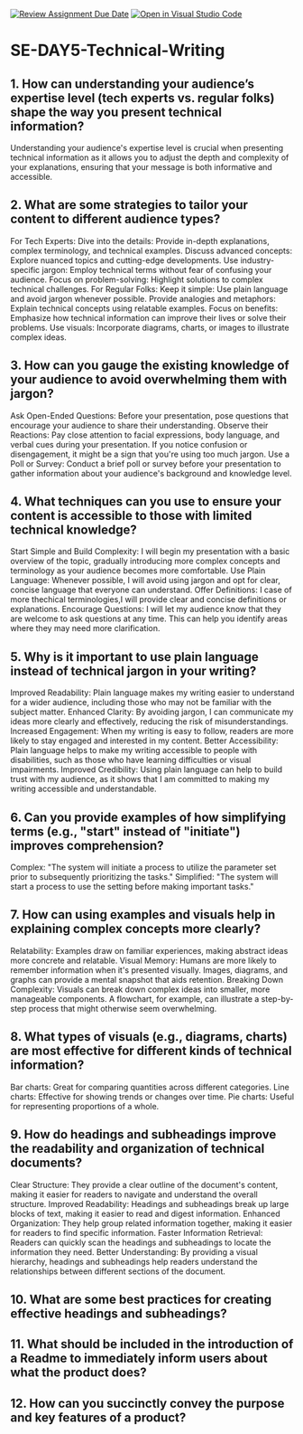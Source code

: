 [![Review Assignment Due Date](https://classroom.github.com/assets/deadline-readme-button-22041afd0340ce965d47ae6ef1cefeee28c7c493a6346c4f15d667ab976d596c.svg)](https://classroom.github.com/a/zsAR-pyY)
[![Open in Visual Studio Code](https://classroom.github.com/assets/open-in-vscode-2e0aaae1b6195c2367325f4f02e2d04e9abb55f0b24a779b69b11b9e10269abc.svg)](https://classroom.github.com/online_ide?assignment_repo_id=15702512&assignment_repo_type=AssignmentRepo)
# SE-DAY5-Technical-Writing
## 1. How can understanding your audience’s expertise level (tech experts vs. regular folks) shape the way you present technical information?
Understanding your audience's expertise level is crucial when presenting technical information as it allows you to adjust the depth and complexity of your explanations, ensuring that your message is both informative and accessible. 
## 2. What are some strategies to tailor your content to different audience types?
For Tech Experts:
Dive into the details: Provide in-depth explanations, complex terminology, and technical examples.
Discuss advanced concepts: Explore nuanced topics and cutting-edge developments.
Use industry-specific jargon: Employ technical terms without fear of confusing your audience.
Focus on problem-solving: Highlight solutions to complex technical challenges.
For Regular Folks:
Keep it simple: Use plain language and avoid jargon whenever possible.
Provide analogies and metaphors: Explain technical concepts using relatable examples.
Focus on benefits: Emphasize how technical information can improve their lives or solve their problems.
Use visuals: Incorporate diagrams, charts, or images to illustrate complex ideas.
## 3. How can you gauge the existing knowledge of your audience to avoid overwhelming them with jargon?
Ask Open-Ended Questions: Before your presentation, pose questions that encourage your audience to share their understanding.
Observe their Reactions: Pay close attention to facial expressions, body language, and verbal cues during your presentation. If you notice confusion or disengagement, it might be a sign that you're using too much jargon.
Use a Poll or Survey: Conduct a brief poll or survey before your presentation to gather information about your audience's background and knowledge level.
## 4. What techniques can you use to ensure your content is accessible to those with limited technical knowledge?
Start Simple and Build Complexity: I will begin my presentation with a basic overview of the topic, gradually introducing more complex concepts and terminology as your audience becomes more comfortable.
Use Plain Language: Whenever possible, I will avoid using jargon and opt for clear, concise language that everyone can understand.
Offer Definitions: I case of more thechical terminologies,I will provide clear and concise definitions or explanations.
Encourage Questions: I will let my audience know that they are welcome to ask questions at any time. This can help you identify areas where they may need more clarification.
## 5. Why is it important to use plain language instead of technical jargon in your writing?
Improved Readability: Plain language makes my writing easier to understand for a wider audience, including those who may not be familiar with the subject matter.
Enhanced Clarity: By avoiding jargon, I can communicate my ideas more clearly and effectively, reducing the risk of misunderstandings.
Increased Engagement: When my writing is easy to follow, readers are more likely to stay engaged and interested in my content.
Better Accessibility: Plain language helps to make my writing accessible to people with disabilities, such as those who have learning difficulties or visual impairments.
Improved Credibility: Using plain language can help to build trust with my audience, as it shows that I am committed to making my writing accessible and understandable.
## 6. Can you provide examples of how simplifying terms (e.g., "start" instead of "initiate") improves comprehension?
Complex: "The system will initiate a process to utilize the parameter set prior to subsequently prioritizing the tasks."
Simplified: "The system will start a process to use the setting before making important tasks."
## 7. How can using examples and visuals help in explaining complex concepts more clearly?
Relatability: Examples draw on familiar experiences, making abstract ideas more concrete and relatable.
Visual Memory: Humans are more likely to remember information when it's presented visually. Images, diagrams, and graphs can provide a mental snapshot that aids retention.
Breaking Down Complexity: Visuals can break down complex ideas into smaller, more manageable components. A flowchart, for example, can illustrate a step-by-step process that might otherwise seem overwhelming.
## 8. What types of visuals (e.g., diagrams, charts) are most effective for different kinds of technical information?
Bar charts: Great for comparing quantities across different categories.
Line charts: Effective for showing trends or changes over time.
Pie charts: Useful for representing proportions of a whole.
## 9. How do headings and subheadings improve the readability and organization of technical documents?
Clear Structure: They provide a clear outline of the document's content, making it easier for readers to navigate and understand the overall structure.
Improved Readability: Headings and subheadings break up large blocks of text, making it easier to read and digest information.
Enhanced Organization: They help group related information together, making it easier for readers to find specific information.
Faster Information Retrieval: Readers can quickly scan the headings and subheadings to locate the information they need.
Better Understanding: By providing a visual hierarchy, headings and subheadings help readers understand the relationships between different sections of the document.
## 10. What are some best practices for creating effective headings and subheadings?
## 11. What should be included in the introduction of a Readme to immediately inform users about what the product does?
## 12. How can you succinctly convey the purpose and key features of a product?
